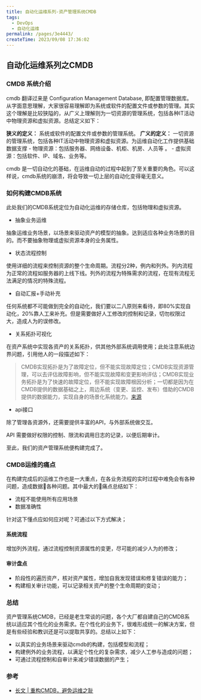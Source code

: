 ```yaml
---
title: 自动化运维系列-资产管理系统CMDB
tags:
  - DevOps
  - 自动化运维
permalink: /pages/3e4443/
createTime: 2023/09/08 17:36:02
---
```



## 自动化运维系列之CMDB

### CMDB 系统介绍

cmdb 翻译过来是 Configuration Management Database, 即配置管理数据库。从字面意思理解，大家很容易理解即为系统或软件的配置文件或参数的管理。其实这个理解是比较狭隘的，从广义上理解则为一切资源的管理系统，包括各种IT活动中物理资源和虚拟资源。总结定义如下：

**狭义的定义：** 系统或软件的配置文件或参数的管理系统。
**广义的定义：** 一切资源的管理系统，包括各种IT活动中物理资源和虚拟资源。为运维自动化工作提供基础数据支撑
    - 物理资源：包括服务器、网络设备、机柜、机房、人员等 。
    - 虚拟资源：包括软件、IP、域名、业务等。

cmdb 是一切自动化的基础，在运维自动的过程中起到了至关重要的角色。可以这样说，cmdb系统的崩溃，将会导致一切上层的自动化变得毫无意义。


### 如何构建CMDB系统 

此处我们的CMDB系统定位为自动化运维的存储仓库，包括物理和虚拟资源。

- 抽象业务运维

抽象运维业务场景，以场景来驱动资产的模型的抽象。达到适应各种业务场景的目的。而不要抽象物理或虚拟资源本身的业务属性。

- 状态流程控制

使用详细的流程来控制资源的整个生命周期。流程分2种，例内和列外。列内流程为正常的流程如服务器的上线下线。列外的流程为特殊需求的流程，在现有流程无法满足的情况的特殊流程。

- 自动汇报+手动补充

任何系统都不可能做到完全的自动化，我们要以二八原则来看待，即80%实现自动化，20%靠人工来补充。但是需要做好人工修改的控制和记录，切勿权限过大，造成人为的误修改。

- 关系拓扑可视化

在资产系统中实现各资产的关系拓扑，供其他外部系统调用使用；此处注意系统边界问题，引用他人的一段描述如下：
>CMDB实现拓扑是为了故障定位，但不能实现故障定位；CMDB实现资源管理，可以去评估故障影响，但不能实现故障和变更影响评估；CMDB实现业务拓扑是为了快速的故障定位，但不能实现故障根因分析；一切都是因为在CMDB提供的数据基础之上，周边系统（变更、监控、发布）借助的CMDB提供的数据能力，实现自身的场景化系统能力。[来源](https://www.live400.com/index/shownews/id/15000082.html)

- api接口 

除了管理各资源外，还需要提供丰富的API，与外部系统做交互。

API 需要做好权限的控制、限流和调用日志的记录，以便后期审计。

至此，我们的资产管理系统便构建完成了。

### CMDB运维的痛点

在构建完成后的运维工作也是一大重点，在各业务流程的实时过程中难免会有各种问题，造成数据各种问题。其中最大的痛点总结如下：

- 流程不能使用所有应用场景
- 数据准确性 

针对这下懂点应如何应对呢？可通过以下方式解决；

#### 系统流程

增加列外流程，通过流程控制资源属性的变更，尽可能的减少人为的修改；

#### 审计盘点

- 阶段性的遍历资产，核对资产属性，增加自我发现错误和修复错误的能力；
- 构建相关审计功能，可以记录相关资产的整个生命周期的变动；

### 总结

资产管理系统CMDB，已经是老生常谈的问题，各个大厂都自建自己的CMDB系统以适应其个性化的业务需求。在个性化的业务下，很难形成统一的解决方案，但是有些经验和教训还是可以提取共享的。总结以上如下：

- 以真实的业务场景来驱动cmdb的构建，包括模型和流程；
- 构建例外的业务流程，以满足个性化的复杂需求，减少人工参与造成的问题；
- 可通过流程控制和自审计来减少错误数据的产生；


### 参考 

- [长文 | 重构CMDB，避免运维之耻](https://mp.weixin.qq.com/s?src=3&timestamp=1499392911&ver=1&signature=uZw*ywQXyDOt628BJgT*upJNcRBJkpc2VV7ZOlEVDEbeEAdsI6pGUkWNEn-i0*Q*5F0df7QhcBM9svoWZwlypiuYImlW6hVgZlG-GlZEVFZjZwPIVvCXS-yCQUZ-zsTctD40-msiOe8GQPc6CFCu9s7HigwoIiE1AumPRA8bVgY=)


